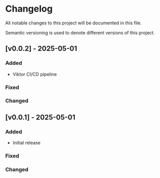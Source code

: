 # Changelog
All notable changes to this project will be documented in this file.

Semantic versioning is used to denote different versions of this project.

## [v0.0.2] - 2025-05-01
### Added
- Viktor CI/CD pipeline
### Fixed
### Changed

## [v0.0.1] - 2025-05-01
### Added
- Initial release
### Fixed
### Changed